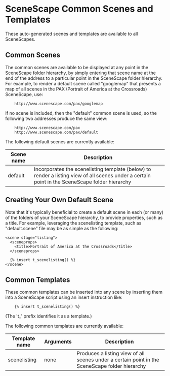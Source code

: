 # SceneScape Common Scenes and Templates

These auto-generated scenes and templates are available to all
SceneScapes.  

## Common Scenes

The common scenes are available to be displayed at any point in the
SceneScape folder hierarchy, by simply entering that scene name at the
end of the address to a particular point in the SceneScape folder
hierarchy.  For example, to render a default scene called "googlemap"
that presents a map of all scenes in the PAX (Portrait of America at
the Crossroads) SceneScape, use:

```
    http://www.scenescape.com/pax/googlemap
```

If no scene is included, then the "default" common scene is used, so
the following two addresses produce the same view:


```
    http://www.scenescape.com/pax
    http://www.scenescape.com/pax/default
```

The following default scenes are currently available:

| Scene name |  Description |
| ------------- | ----------------------------------- |
| default  | Incorporates the scenelisting template (below) to  render a listing view of all scenes under a certain point in the SceneScape folder hierarchy |

## Creating Your Own Default Scene

Note that it's typically beneficial to create a default scene in each
(or many) of the folders of your SceneScape hierarchy, to provide
properties, such as a title.  For example, leveraging the scenelisting
template, such as "default.scene" file may be as simple as the
following:

```
<scene stage="listing">
  <sceneprops>
    <title>Portrait of America at the Crossroads</title>
  </sceneprops>

  {% insert t_scenelisting() %}
</scene>
```

## Common Templates

These common templates can be inserted into any scene by inserting
them into a SceneScape script using an insert instruction like:

```
    {% insert t_scenelisting() %}
```

(The 't_' prefix identifies it as a template.)

The following common templates are currently available:

| Template name | Arguments | Description |
| ------------- | ------------- | ----------------------------------- |
| scenelisting | none | Produces a listing view of all scenes under a certain point in the SceneScape folder hierarchy |

